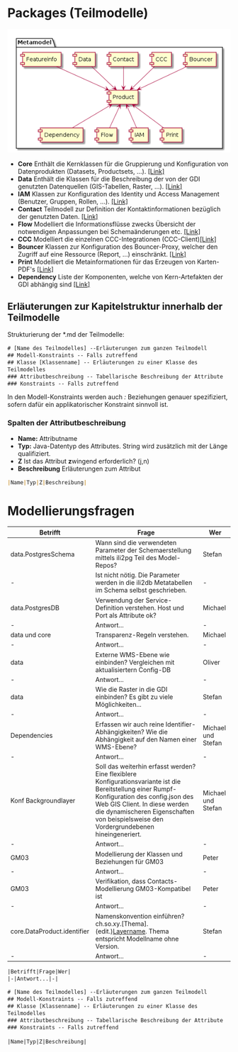 # Packages (Teilmodelle)

![Übersicht der Teilmodelle](../puml_output/simi_overview.png)

* **Core** Enthält die Kernklassen für die Gruppierung und Konfiguration 
von Datenprodukten (Datasets, Productsets, ...). [[Link]](core.md)
* **Data** Enthält die Klassen für die Beschreibung der von der GDI genutzten 
Datenquellen (GIS-Tabellen, Raster, ...). [[Link]](data.md)
* **IAM** Klassen zur Konfiguration des Identity und 
Access Management (Benutzer, Gruppen, Rollen, ...). [[Link]](iam.md)
* **Contact** Teilmodell zur Definition der Kontaktinformationen 
bezüglich der genutzten Daten. [[Link]](contact.md)
* **Flow** Modelliert die Informationsflüsse zwecks Übersicht der notwendigen Anpassungen bei
Schemaänderungen etc. [[Link]](flow.md)
* **CCC** Modelliert die einzelnen CCC-Integrationen (CCC-Client)[[Link]](ccc.md)
* **Bouncer** Klassen zur Konfiguration des Bouncer-Proxy, 
welcher den Zugriff auf eine Ressource (Report, ...) einschränkt. [[Link]](bouncer.md)
* **Print** Modelliert die Metainformationen für das Erzeugen von Karten-PDF's [[Link]](print.md)
* **Dependency** Liste der Komponenten, welche von Kern-Artefakten der GDI abhängig sind [[Link]](dependency.md)

## Erläuterungen zur Kapitelstruktur innerhalb der Teilmodelle

Strukturierung der *.md der Teilmodelle:
 
```
# [Name des Teilmodelles] --Erläuterungen zum ganzen Teilmodell
## Modell-Konstraints -- Falls zutreffend
## Klasse [Klassenname] -- Erläuterungen zu einer Klasse des Teilmodelles
### Attributbeschreibung -- Tabellarische Beschreibung der Attribute
### Konstraints -- Falls zutreffend
```

In den Modell-Konstraints werden auch *:* Beziehungen genauer spezifiziert, sofern dafür ein applikatorischer Konstraint
sinnvoll ist.

### Spalten der Attributbeschreibung

* **Name:** Attributname
* **Typ:** Java-Datentyp des Attributes. String wird zusätzlich mit der Länge qualifiziert.
* **Z** Ist das Attribut **z**wingend erforderlich? (j,n)
* **Beschreibung** Erläuterungen zum Attribut

```markdown
|Name|Typ|Z|Beschreibung|
```

# Modellierungsfragen

|Betrifft|Frage|Wer|
|---|---|---|
|data.PostgresSchema|Wann sind die verwendeten Parameter der Schemaerstellung mittels ili2pg Teil des Model-Repos?|Stefan|
|-|Ist nicht nötig. Die Parameter werden in die ili2db Metatabellen im Schema selbst geschrieben.|-|
|data.PostgresDB|Verwendung der Service-Definition verstehen. Host und Port als Attribute ok?|Michael|
|-|Antwort...|-|
|data und core|Transparenz-Regeln verstehen.|Michael|
|-|Antwort...|-|
|data|Externe WMS-Ebene wie einbinden? Vergleichen mit aktualisiertern Config-DB|Oliver|
|-|Antwort...|-|
|data|Wie die Raster in die GDI einbinden? Es gibt zu viele Möglichkeiten...|Stefan|
|-|Antwort...|-|
|Dependencies|Erfassen wir auch reine Identifier-Abhängigkeiten? Wie die Abhängigkeit auf den Namen einer WMS-Ebene?|Michael und Stefan|
|-|Antwort...|-|
|Konf Backgroundlayer|Soll das weiterhin erfasst werden? Eine flexiblere Konfigurationsvariante ist die Bereitstellung einer Rumpf-Konfiguration des config.json des Web GIS Client. In diese werden die dynamischeren Eigenschaften von beispielsweise den Vordergrundebenen hineingeneriert.|Michael und Stefan|
|-|Antwort...|-|
|GM03|Modellierung der Klassen und Beziehungen für GM03|Peter|
|-|Antwort...|-|
|GM03|Verifikation, dass Contacts-Modellierung GM03-Kompatibel ist|Peter|
|-|Antwort...|-|
|core.DataProduct.identifier|Namenskonvention einführen? ch.so.xy.[Thema].(edit.)[Layername](_data). Thema entspricht Modellname ohne Version.|Stefan|
|-|Antwort...|-|

```
|Betrifft|Frage|Wer|
|-|Antwort...|-|
```

```
# [Name des Teilmodelles] --Erläuterungen zum ganzen Teilmodell
## Modell-Konstraints -- Falls zutreffend
## Klasse [Klassenname] -- Erläuterungen zu einer Klasse des Teilmodelles
### Attributbeschreibung -- Tabellarische Beschreibung der Attribute
### Konstraints -- Falls zutreffend

|Name|Typ|Z|Beschreibung|
```







